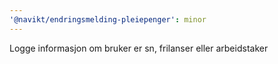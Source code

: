 ```yaml
---
'@navikt/endringsmelding-pleiepenger': minor
---
```


Logge informasjon om bruker er sn, frilanser eller arbeidstaker
